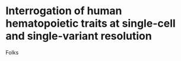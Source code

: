 # Interrogation of human hematopoietic traits at single-cell and single-variant resolution

Folks

<br><br>
